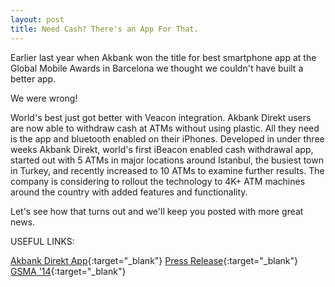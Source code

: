 ```yaml
---
layout: post
title: Need Cash? There's an App For That.
---
```

Earlier last year when Akbank won the title for best smartphone app at the Global Mobile Awards in Barcelona we thought we couldn't have built a better app. 

We were wrong!

World's best just got better with Veacon integration. Akbank Direkt users are now able to withdraw cash at ATMs without using plastic. All they need is the app and bluetooth enabled on their iPhones. Developed in under three weeks Akbank Direkt, world's first iBeacon enabled cash withdrawal app, started out with 5 ATMs in major locations around Istanbul, the busiest town in Turkey, and recently increased to 10 ATMs to examine further results. The company is considering to rollout the technology to 4K+ ATM machines around the country with added features and functionality. 

Let's see how that turns out and we'll keep you posted with more great news.

USEFUL LINKS:

[Akbank Direkt App](http://appstore.com/akbankdirekt){:target="_blank"}
[Press Release](http://press.valensas.com/94086-need-cash-there-s-an-app-for-that){:target="_blank"}
[GSMA '14](http://www.gsma.com/newsroom/press-release/gsma-winners-2014-global-mobile-awards/){:target="_blank"}


